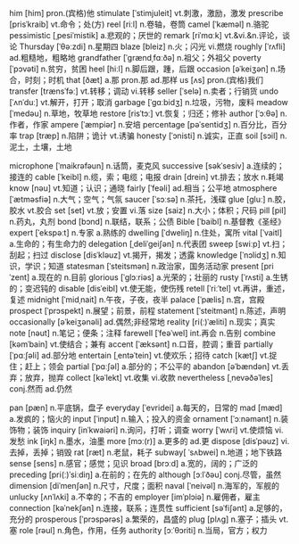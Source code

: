 him [him] pron.(宾格)他
stimulate [ˈstimjuleit] vt.刺激，激励，激发
prescribe [prisˈkraib] vt.命令；处(方)
reel [riːl] n.卷轴，卷筒
camel [ˈkæməl] n.骆驼
pessimistic [ˌpesiˈmistik] a.悲观的；厌世的
remark [riˈmɑːk] vt.&vi.&n.评论，谈论
Thursday [ˈθəːzdi] n.星期四
blaze [bleiz] n.火；闪光 vi.燃烧
roughly [ˈrʌfli] ad.粗糙地，粗略地
grandfather [ˈgrændˌfɑːðə] n.祖父；外祖父
poverty [ˈpɔvəti] n.贫穷，贫困
heel [hiːl] n.脚后跟，踵，后跟
occasion [əˈkeiʒən] n.场合，时刻；时机
that [ðæt] a.那 pron.那 ad.那样
us [ʌs] pron.(宾格)我们
transfer [trænsˈfəː] vt.转移；调动 vi.转移
seller [ˈselə] n.卖者；行销货
undo [ˈʌnˈduː] vt.解开，打开；取消
garbage [ˈgɑːbidʒ] n.垃圾，污物，废料
meadow [ˈmedəu] n.草地，牧草地
restore [risˈtɔː] vt.恢复；归还；修补
author [ˈɔːθə] n.作者，作家
ampere [ˈæmpiər] n.安培
percentage [pəˈsentidʒ] n.百分比，百分率
trap [træp] n.陷阱；诡计 vt.诱骗
honesty [ˈɔnisti] n.诚实，正直
soil [sɔil] n.泥土，土壤，土地

microphone [ˈmaikrəfəun] n.话筒，麦克风
successive [səkˈsesiv] a.连续的；接连的
cable [ˈkeibl] n.缆，索；电缆；电报
drain [drein] vt.排去；放水 n.耗竭
know [nəu] vt.知道；认识；通晓
fairly [ˈfeəli] ad.相当；公平地
atmosphere [ˈætməsfiə] n.大气；空气；气氛
saucer [ˈsɔːsə] n.茶托，浅碟
glue [gluː] n.胶，胶水 vt.胶合
set [set] vt.放；安置 vi.落
size [saiz] n.大小；体积；尺码
pill [pil] n.药丸，丸剂
bond [bɔnd] n.联结，联系；公债
Bible [ˈbaibl] n.基督教《圣经》
expert [ˈekspəːt] n.专家 a.熟练的
dwelling [ˈdweliŋ] n.住处，寓所
vital [ˈvaitl] a.生命的；有生命力的
delegation [ˌdeliˈgei∫ən] n.代表团
sweep [swiːp] vt.扫；刮起；扫过
disclose [disˈkləuz] vt.揭开，揭发；透露
knowledge [ˈnɔlidʒ] n.知识，学识；知道
statesman [ˈsteitsmən] n.政治家，国务活动家
present [priˈzent] a.现在的 n.目前
glorious [ˈglɔːriəs] a.光荣的；壮丽的
rusty [ˈrʌsti] a.生锈的；变迟钝的
disable [disˈeibl] vt.使无能，使伤残
retell [ˈriːˈtel] vt.再讲，重述，复述
midnight [ˈmidˌnait] n.午夜，子夜，夜半
palace [ˈpælis] n.宫，宫殿
prospect [ˈprɔspekt] n.展望；前景，前程
statement [ˈsteitmənt] n.陈述，声明
occasionally [əˈkeiʒənəli] ad.偶然;非经常地
reality [ri(ː)ˈæliti] n.现实；真实
note [nəut] n.笔记；便条；注释
farewell [ˈfeəˈwel] int.再会 n.告别
combine [kəmˈbain] vt.使结合；兼有
accent [ˈæksənt] n.口音，腔调；重音
partially [ˈpɑː∫əli] ad.部分地
entertain [ˌentəˈtein] vt.使欢乐；招待
catch [kæt∫] vt.捉住；赶上；领会
partial [ˈpɑː∫əl] a.部分的；不公平的
abandon [əˈbændən] vt.丢弃；放弃，抛弃
collect [kəˈlekt] vt.收集 vi.收款
nevertheless [ˌnevəðəˈles] conj.然而 ad.仍然

pan [pæn] n.平底锅，盘子
everyday [ˈevridei] a.每天的，日常的
mad [mæd] a.发疯的；恼火的
input [ˈinput] n.输入；投入的资金
ornament [ˈɔːnəmənt] n.装饰物；装饰
inquiry [inˈkwaiəri] n.询问，打听；调查
worry [ˈwʌri] vt.使烦恼 vi.发愁
ink [iŋk] n.墨水，油墨
more [mɔː(r)] a.更多的 ad.更
dispose [disˈpəuz] vi.去掉，丢掉；销毁
rat [ræt] n.老鼠，耗子
subway[ ˈsʌbwei] n.地道；地下铁路
sense [sens] n.感官；感觉；见识
broad [brɔːd] a.宽的，阔的；广泛的
preceding [pri(ː)ˈsiːdiŋ] a.在前的；在先的
although [ɔːlˈðəu] conj.尽管，虽然
dimension [diˈmen∫ən] n.尺寸，尺度；面积
naval [ˈneivəl] n.海军的，军舰的
unlucky [ʌnˈlʌki] a.不幸的；不吉的
employer [imˈplɔiə] n.雇佣者，雇主
connection [kəˈnek∫ən] n.连接，联系；连贯性
sufficient [səˈfi∫ənt] a.足够的，充分的
prosperous [ˈprɔspərəs] a.繁荣的，昌盛的
plug [plʌg] n.塞子；插头 vt.塞
role [rəul] n.角色，作用，任务
authority [ɔːˈθɔriti] n.当局，官方；权力

